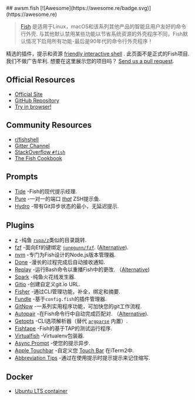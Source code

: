 <div class="github-widget" data-repo="jorgebucaran/awesome-fish"></div>
<script async src="https://pagead2.googlesyndication.com/pagead/js/adsbygoogle.js"></script><ins class="adsbygoogle" style="display:block" data-ad-client="ca-pub-6890694312814945" data-ad-slot="5473692530" data-ad-format="auto"  data-full-width-responsive="true"></ins><script>(adsbygoogle = window.adsbygoogle || []).push({});</script>
## awsm.fish [![Awesome](https://awesome.re/badge.svg)](https://awesome.re)

> [Fish](https://fishshell.com/) 是适用于Linux，macOS和该系列其他产品的智能且用户友好的命令行外壳. 与其他默认禁用某些功能以节省系统资源的外壳程序不同，Fish默认情况下启用所有功能-最后是90年代的命令行外壳程序！

精选的插件，提示和资源 [friendly interactive shell](https://fishshell.com) . 此页面不是正式的Fish项目. 我们不做广告牟利. 想要在这里展示您的项目吗？ [Send us a pull request](https://github.com/jorgebucaran/awesome-fish/fork).

## Official Resources

- [Official Site](https://fishshell.com)
- [GitHub Repository](https://github.com/fish-shell/fish-shell)
- [Try in browser!](https://rootnroll.com/d/fish-shell/) 

## Community Resources

- [r/fishshell](https://www.reddit.com/r/fishshell)
- [Gitter Channel](https://gitter.im/fish-shell/fish-shell)
- [StackOverflow `#fish`](https://stackoverflow.com/questions/tagged/fish)
- [The Fish Cookbook](https://github.com/jorgebucaran/cookbook.fish) 

## Prompts

- [Tide](https://github.com/IlanCosman/tide) -Fish的现代提示经理.
- [Pure](https://github.com/rafaelrinaldi/pure) -一对一的端口 [_that_](https://github.com/sindresorhus/pure) ZSH提示鱼.
- [Hydro](https://github.com/jorgebucaran/hydro) -带有Git异步状态的最小，无延迟提示.

## Plugins

- [z](https://github.com/jethrokuan/z) -纯鱼 [`rupa/z`](https://github.com/rupa/z)类似的目录跳转.
- [fzf](https://github.com/PatrickF1/fzf.fish) -面向Ef的键绑定 [`junegunn/fzf`](https://github.com/junegunn/fzf). ([Alternative](https://github.com/jethrokuan/fzf)).
- [nvm](https://github.com/jorgebucaran/nvm.fish) -专门为Fish设计的Node.js版本管理器.
- [Done](https://github.com/franciscolourenco/done) -漫长的过程完成后自动接收通知.
- [Replay](https://github.com/jorgebucaran/replay.fish)  -运行Bash命令以重播Fish中的更改.  （[Alternative](https://github.com/edc/bass))
- [Spark](https://github.com/jorgebucaran/spark.fish) -纯鱼火花线发生器.
- [Gitio](https://github.com/jorgebucaran/gitio.fish) -创建自定义git.io URL.
- [Fisher](https://github.com/jorgebucaran/fisher) -通过CLI管理功能，补全，绑定和摘要.
- [Fundle](https://github.com/danhper/fundle) -基于`config.fish`的插件管理器.
- [GitNow](https://github.com/joseluisq/gitnow) -一系列实用程序功能，可加快您的git工作流程.
- [Autopair](https://github.com/jorgebucaran/autopair.fish)  -在Fish命令行中自动完成匹配对.  （[Alternative](https://github.com/laughedelic/pisces)).
- [Getopts](https://github.com/jorgebucaran/getopts.fish) -CLI选项解析器（替代 [`argparse`](https://fishshell.com/docs/current/cmds/argparse.html) 内置）.
- [Fishtape](https://github.com/jorgebucaran/fishtape) -Fish的基于TAP的测试运行程序.
- [Virtualfish](https://github.com/adambrenecki/virtualfish) -Virtualenv包装器.
- [Async Prompt](https://github.com/acomagu/fish-async-prompt) -使您的提示异步.
- [Apple Touchbar](https://github.com/rodrigobdz/fish-apple-touchbar) -自定义您 [Touch Bar](https://developer.apple.com/design/human-interface-guidelines/macos/touch-bar/touch-bar-overview) 在iTerm2中.
- [Abbreviation Tips](https://github.com/Gazorby/fish-abbreviation-tips) -通过在使用提示时提示提示来记住缩写.

## Docker

- [Ubuntu LTS container](https://hub.docker.com/r/dideler/fish-shell)
